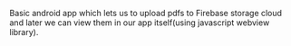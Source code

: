 

Basic android app which lets us to upload pdfs to Firebase storage cloud and later we can view them in our app itself(using javascript webview library).


